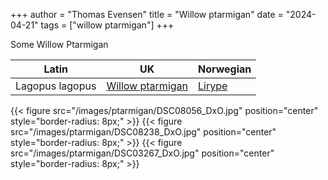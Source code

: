 +++
author = "Thomas Evensen"
title = "Willow ptarmigan"
date = "2024-04-21"
tags = ["willow ptarmigan"]
+++

Some Willow Ptarmigan

| Latin      | UK | Norwegian |
| --------- |  --------- |    --------- |
| Lagopus lagopus | [Willow ptarmigan](https://en.wikipedia.org/wiki/Willow_ptarmigan) |  [Lirype](https://no.wikipedia.org/wiki/Lirype) |

{{< figure src="/images/ptarmigan/DSC08056_DxO.jpg" position="center" style="border-radius: 8px;" >}}
{{< figure src="/images/ptarmigan/DSC08238_DxO.jpg" position="center" style="border-radius: 8px;" >}}
{{< figure src="/images/ptarmigan/DSC03267_DxO.jpg" position="center" style="border-radius: 8px;" >}}
